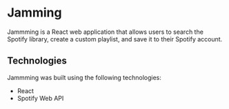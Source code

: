 # Jamming

Jammming is a React web application that allows users to search the Spotify library, create a custom playlist, and save it to their Spotify account.

## Technologies

Jammming was built using the following technologies:

- React
- Spotify Web API
